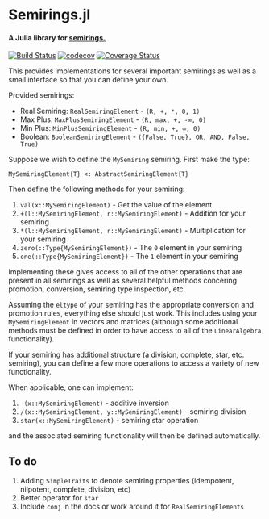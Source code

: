 # Semirings.jl
#### A Julia library for [semirings.](https://en.wikipedia.org/wiki/Semiring)


[![Build Status](https://travis-ci.com/mcognetta/Semirings.jl.svg?branch=master)](https://travis-ci.com/mcognetta/Semirings.jl)
[![codecov](https://codecov.io/gh/mcognetta/Semirings.jl/branch/master/graph/badge.svg)](https://codecov.io/gh/mcognetta/Semirings.jl)
[![Coverage Status](https://coveralls.io/repos/github/mcognetta/Semirings.jl/badge.svg?branch=master)](https://coveralls.io/github/mcognetta/Semirings.jl?branch=master)

This provides implementations for several important semirings as well as a small interface so that you can define your own.

Provided semirings:
- Real Semiring: `RealSemiringElement` - `(R, +, *, 0, 1)`
- Max Plus: `MaxPlusSemiringElement` - `(R, max, +, -∞, 0)`
- Min Plus: `MinPlusSemiringElement` - `(R, min, +, ∞, 0)`
- Boolean: `BooleanSemiringElement` - `({False, True}, OR, AND, False, True)`

Suppose we wish to define the `MySemiring` semiring. First make the type:
```
MySemiringElement{T} <: AbstractSemiringElement{T}
```
Then define the following methods for your semiring:
1. `val(x::MySemiringElement)` - Get the value of the element
2. `+(l::MySemiringElement, r::MySemiringElement)` - Addition for your semiring
3. `*(l::MySemiringElement, r::MySemiringElement)` - Multiplication for your semiring
4. `zero(::Type{MySemiringElement})` - The `0` element in your semiring
5. `one(::Type{MySemiringElement})` - The `1` element in your semiring

Implementing these gives access to all of the other operations that are present in all semirings as well as several helpful methods concering promotion, conversion, semiring type inspection, etc.

Assuming the `eltype` of your semiring has the appropriate conversion and promotion rules, everything else should just work. This includes using your `MySemiringElement` in vectors and matrices (although some additional methods must be defined in order to have access to all of the `LinearAlgebra` functionality).

If your semiring has additional structure (a division, complete, star, etc. semiring), you can define a few more operations to access a variety of new functionality.

When applicable, one can implement:
1. `-(x::MySemiringElement)` - additive inversion
2. `/(x::MySemiringElement, y::MySemiringElement)` - semiring division
3. `star(x::MySemiringElement)` - semiring star operation

and the associated semiring functionality will then be defined automatically.

## To do
1. Adding `SimpleTraits` to denote semiring properties (idempotent, nilpotent, complete, division, etc)
2. Better operator for `star`
3. Include `conj` in the docs or work around it for `RealSemiringElements`
